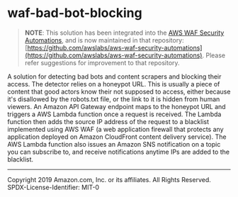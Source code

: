 # waf-bad-bot-blocking
> **NOTE**: This solution has been integrated into the [AWS WAF Security Automations](https://aws.amazon.com/answers/security/aws-waf-security-automations/), and is now maintained in that repository: [https://github.com/awslabs/aws-waf-security-automations](https://github.com/awslabs/aws-waf-security-automations).
> Please refer suggestions for improvement to that repository.

A solution for detecting bad bots and content scrapers and blocking their access. The detector relies on a honeypot URL. This is usually a piece of content that good actors know their not supposed to access, either because it's disallowed by the robots.txt file, or the link to it is hidden from human viewers. An Amazon API Gateway endpoint maps to the honeypot URL and triggers a AWS Lambda function once a request is received. The Lambda function then adds the source IP address of the request to a blacklist implemented using AWS WAF (a web application firewall that protects any application deployed on Amazon CloudFront content delivery service). The AWS Lambda function also issues an Amazon SNS notification on a topic you can subscribe to, and receive notifications anytime IPs are added to the blacklist.

***

Copyright 2019 Amazon.com, Inc. or its affiliates. All Rights Reserved.
SPDX-License-Identifier: MIT-0
